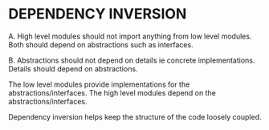 # DEPENDENCY INVERSION

A. High level modules should not import anything from low level modules. Both should depend on abstractions such as interfaces.

B. Abstractions should not depend on details ie concrete implementations. Details should depend on abstractions.

The low level modules provide implementations for the abstractions/interfaces.
The high level modules depend on the abstractions/interfaces.

Dependency inversion helps keep the structure of the code loosely coupled.